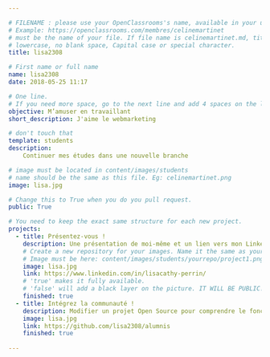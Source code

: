 ```yaml
---

# FILENAME : please use your OpenClassrooms's name, available in your url.
# Example: https://openclassrooms.com/membres/celinemartinet
# must be the name of your file. If file name is celinemartinet.md, title is celinemartinet.
# lowercase, no blank space, Capital case or special character.
title: lisa2308

# First name or full name
name: lisa2308
date: 2018-05-25 11:17

# One line.
# If you need more space, go to the next line and add 4 spaces on the left, as in 'description'.
objective: M’amuser en travaillant
short_description: J'aime le webmarketing 

# don't touch that
template: students
description:
    Continuer mes études dans une nouvelle branche 

# image must be located in content/images/students
# name should be the same as this file. Eg: celinemartinet.png
image: lisa.jpg

# Change this to True when you do you pull request.
public: True

# You need to keep the exact same structure for each new project.
projects:
  - title: Présentez-vous !
    description: Une présentation de moi-même et un lien vers mon LinkedIn.
    # Create a new repository for your images. Name it the same as your nickname and profile picture.
    # Image must be here: content/images/students/yourrepo/project1.png
    image: lisa.jpg
    link: https://www.linkedin.com/in/lisacathy-perrin/
    # 'true' makes it fully available.
    # 'false' will add a black layer on the picture. IT WILL BE PUBLIC!
    finished: true
  - title: Intégrez la communauté !
    description: Modifier un projet Open Source pour comprendre le fonctionnement de Git, de Github et des pull requests. 
    image: lisa.jpg
    link: https://github.com/lisa2308/alumnis
    finished: true
  
---
```

